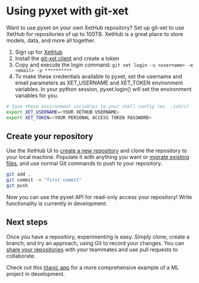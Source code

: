 Using pyxet with git-xet
========================

Want to use pyxet on your own XetHub repository? Set up git-xet to use XetHub for repositories of up to 100TB. XetHub is 
a great place to store models, data, and more all together.

1. Sign up for [XetHub](https://xethub.com/user/sign_up)
2. Install the [git-xet client](https://xethub.com/explore/install) and create a token
3. Copy and execute the login command: `git xet login -u <username> -e <email> -p **********`
4. To make these credentials available to pyxet, set the username and email parameters as XET_USERNAME and XET_TOKEN environment variables.
In your python session, pyxet.login() will set the environment variables for you.

```sh
# Save these environment variables to your shell config (ex. .zshrc)
export XET_USERNAME=<YOUR XETHUB USERNAME>
export XET_TOKEN=<YOUR PERSONAL ACCESS TOKEN PASSWORD>
```

## Create your repository

Use the XetHub UI to [create a new repository](https://xethub.com/xet/create) and clone the repository to your local machine.
Populate it with anything you want or [migrate existing files](https://xethub.com/assets/docs/category/migrating-to-xethub), and use normal Git commands to push to your repository.

```sh
git add .
git commit -m "first commit"
git push
```

Now you can use the pyxet API for read-only access your repository! 
Write functionality is currently in development.

## Next steps

Once you have a repository, experimenting is easy. Simply clone, create a branch, and try an approach, using Git to record your changes.
You can [share your repositories](https://xethub.com/assets/docs/workflows/invite-collaborators) with your teammates and use pull 
requests to collaborate.

Check out this [titanic app](https://xethub.com/xdssio/titanic-server-example) for a more comprehensive example of a ML project in development.

